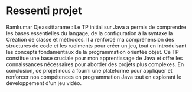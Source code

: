 # Ressenti projet
Ramkumar Djeassittarame : Le TP initial sur Java a permis de comprendre les bases essentielles du langage, de la configuration à la syntaxe la Création de classe et méthodes. Il a renforcé ma compréhension des structures de code et les rudiments pour créer un jeu, tout en introduisant les concepts fondamentaux de la programmation orientée objet. Ce TP constitue une base cruciale pour mon apprentissage de Java et offre les connaissances nécessaires pour aborder des projets plus complexes. En conclusion, ce projet nous à fourni une plateforme pour appliquer et renforcer nos compétences en programmation Java tout en explorant le développement d'un jeu vidéo.
